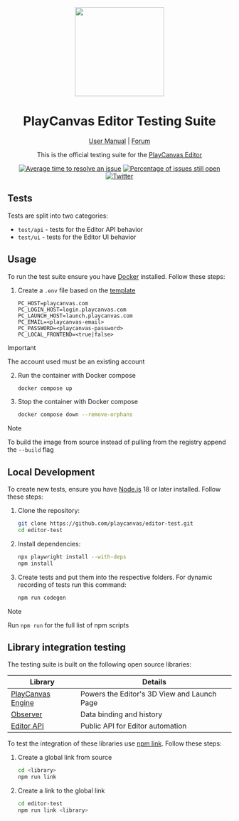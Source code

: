 <div align="center">

<img width="200" src="https://s3-eu-west-1.amazonaws.com/static.playcanvas.com/platform/images/logo/playcanvas-logo-medium.png"/>

# PlayCanvas Editor Testing Suite

[User Manual](https://developer.playcanvas.com) | [Forum](https://forum.playcanvas.com)

This is the official testing suite for the [PlayCanvas Editor](https://playcanvas.com)

[![Average time to resolve an issue][resolution-badge]][isitmaintained-url]
[![Percentage of issues still open][open-issues-badge]][isitmaintained-url]
[![Twitter][twitter-badge]][twitter-url]

</div>

## Tests

Tests are split into two categories:

- `test/api` - tests for the Editor API behavior
- `test/ui` - tests for the Editor UI behavior

## Usage

To run the test suite ensure you have [Docker](https://www.docker.com/) installed. Follow these steps:

1. Create a `.env` file based on the [template](https://github.com/playcanvas/editor-test/blob/docs/.env.template)

    ```env
    PC_HOST=playcanvas.com
    PC_LOGIN_HOST=login.playcanvas.com
    PC_LAUNCH_HOST=launch.playcanvas.com
    PC_EMAIL=<playcanvas-email>
    PC_PASSWORD=<playcanvas-password>
    PC_LOCAL_FRONTEND=<true|false>
    ```

> [!IMPORTANT]
> The account used must be an existing account

2. Run the container with Docker compose

    ```sh
    docker compose up
    ```

3. Stop the container with Docker compose

    ```sh
    docker compose down --remove-orphans
    ```

> [!NOTE]
> To build the image from source instead of pulling from the registry append the `--build` flag

## Local Development

To create new tests, ensure you have [Node.js](https://nodejs.org/) 18 or later installed. Follow these steps:

1. Clone the repository:

   ```sh
   git clone https://github.com/playcanvas/editor-test.git
   cd editor-test
   ```

2. Install dependencies:

   ```sh
   npx playwright install --with-deps
   npm install
   ```

3. Create tests and put them into the respective folders. For dynamic recording of tests run this command:

    ```sh
    npm run codegen
    ```

> [!NOTE]
> Run `npm run` for the full list of npm scripts

## Library integration testing

The testing suite is built on the following open source libraries:

| Library                                                       | Details                                     |
| ------------------------------------------------------------- | ------------------------------------------- |
| [PlayCanvas Engine](https://github.com/playcanvas/engine)     | Powers the Editor's 3D View and Launch Page |
| [Observer](https://github.com/playcanvas/playcanvas-observer) | Data binding and history                    |
| [Editor API](https://github.com/playcanvas/editor-api)        | Public API for Editor automation            |

To test the integration of these libraries use [npm link](https://docs.npmjs.com/cli/v9/commands/npm-link). Follow these steps:

1. Create a global link from source

    ```sh
    cd <library>
    npm run link
    ```

2. Create a link to the global link

    ```sh
    cd editor-test
    npm run link <library>
    ```

[resolution-badge]: https://isitmaintained.com/badge/resolution/playcanvas/editor-test.svg
[open-issues-badge]: https://isitmaintained.com/badge/open/playcanvas/editor-test.svg
[isitmaintained-url]: https://isitmaintained.com/project/playcanvas/editor-test
[twitter-badge]: https://img.shields.io/twitter/follow/playcanvas.svg?style=social&label=Follow
[twitter-url]: https://twitter.com/intent/follow?screen_name=playcanvas